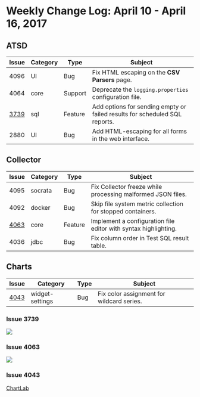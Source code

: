 # Weekly Change Log: April 10 - April 16, 2017

## ATSD

| Issue| Category    | Type    | Subject                                                             |
|------|-------------|---------|---------------------------------------------------------------------|
| 4096 | UI | Bug | Fix HTML escaping on the **CSV Parsers** page. |
| 4064 | core | Support | Deprecate the `logging.properties` configuration file. |
| [3739](#issue-3739) | sql | Feature | Add options for sending empty or failed results for scheduled SQL reports. |
| 2880 | UI | Bug | Add HTML-escaping for all forms in the web interface. |

## Collector

| Issue| Category    | Type    | Subject                                                             |
|------|-------------|---------|---------------------------------------------------------------------|
| 4095 | socrata | Bug | Fix Collector freeze while processing malformed JSON files.  |
| 4092 | docker | Bug | Skip file system metric collection for stopped containers. |
| [4063](#issue-4063) | core | Feature | Implement a configuration file editor with syntax highlighting. |
| 4036 | jdbc | Bug | Fix column order in Test SQL result table. |

## Charts

| Issue| Category    | Type    | Subject                                                             |
|------|-------------|---------|---------------------------------------------------------------------|
| [4043](#issue-4043) | widget-settings | Bug | Fix color assignment for wildcard series. |

### Issue 3739

![](./Images/Figure1.png)

### Issue 4063

![](./Images/Figure2.png)

### Issue 4043

[ChartLab](https://apps.axibase.com/chartlab/bbc5e671/5/)
